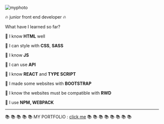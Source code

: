 ![myphoto](https://user-images.githubusercontent.com/59742201/108636404-51655580-7485-11eb-9c5f-1246d50827fd.png)

 :fire: junior front end developer :fire:



What have I learned so far?

:small_orange_diamond: I know **HTML** well

:small_orange_diamond: I can style with **CSS**, **SASS**

:small_orange_diamond: I know **JS**

:small_orange_diamond: I can use **API**

:small_orange_diamond: I know **REACT** and **TYPE SCRIPT**  

:small_orange_diamond: I made some  websites with **BOOTSTRAP**

:small_orange_diamond: I know the websites must be compatible with **RWD**

:small_orange_diamond: I use **NPM, WEBPACK**


-----

 :books: :books: :books: :books: :books: MY PORTFOLIO : [click me](https://martynakiljan.github.io/my_portfolio/)  :books: :books: :books: :books: :books: :books: :books: :books:
